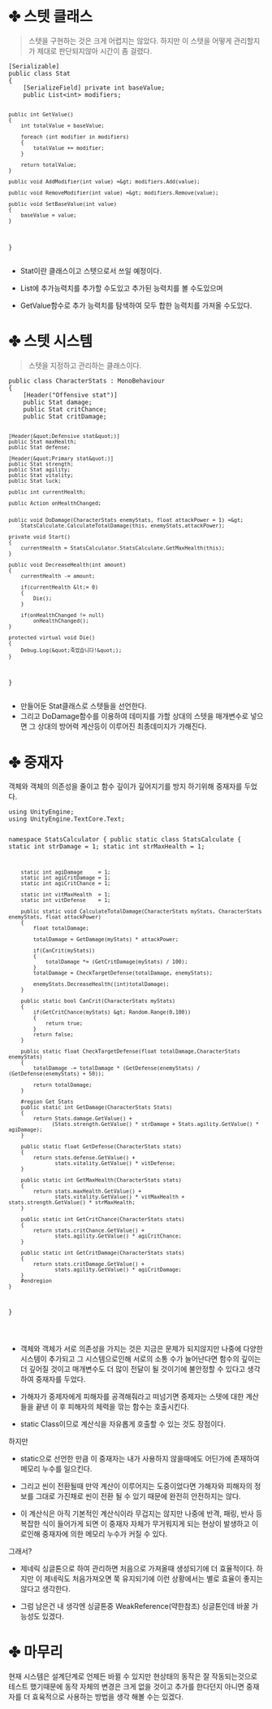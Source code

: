 <h1 id="✤-스텟-클래스">✤ 스텟 클래스</h1>
<blockquote>
<p>스텟을 구현하는 것은 크게 어렵지는 않았다.
하지만 이 스텟을 어떻게 관리할지가 제대로 판단되지않아 시간이 좀 걸렸다.</p>
</blockquote>
<pre><code class="language-cs">[Serializable]
public class Stat
{
    [SerializeField] private int baseValue;
    public List&lt;int&gt; modifiers;

    public int GetValue()
    {
        int totalValue = baseValue;

        foreach (int modifier in modifiers)
        {
            totalValue += modifier;
        }

        return totalValue;
    }

    public void AddModifier(int value) =&gt; modifiers.Add(value);

    public void RemoveModifier(int value) =&gt; modifiers.Remove(value);

    public void SetBaseValue(int value)
    {
        baseValue = value;
    }
}</code></pre>
<ul>
<li><p>Stat이란 클래스이고 스텟으로서 쓰일 예정이다.</p>
</li>
<li><p>List에 추가능력치를 추가할 수도있고 추가된 능력치를 볼 수도있으며 </p>
</li>
<li><p>GetValue함수로 추가 능력치를 탐색하여 모두 합한 능력치를 가져올 수도있다.</p>
</li>
</ul>
<h1 id="✤-스텟-시스템">✤ 스텟 시스템</h1>
<blockquote>
<p>스텟을 지정하고 관리하는 클래스이다.</p>
</blockquote>
<pre><code class="language-cs">public class CharacterStats : MonoBehaviour
{
    [Header(&quot;Offensive stat&quot;)]
    public Stat damage;
    public Stat critChance;
    public Stat critDamage;

    [Header(&quot;Defensive stat&quot;)]
    public Stat maxHealth;
    public Stat defense;

    [Header(&quot;Primary stat&quot;)]
    public Stat strength;
    public Stat agility;
    public Stat vitality;
    public Stat luck;

    public int currentHealth;

    public Action onHealthChanged;


    public void DoDamage(CharacterStats enemyStats, float attackPower = 1) =&gt; 
        StatsCalculate.CalculateTotalDamage(this, enemyStats,attackPower);

    private void Start()
    {
        currentHealth = StatsCalculator.StatsCalculate.GetMaxHealth(this);    
    }

    public void DecreaseHealth(int amount)
    {
        currentHealth -= amount;

        if(currentHealth &lt;= 0)
        {
            Die();
        }

        if(onHealthChanged != null)
            onHealthChanged();
    }

    protected virtual void Die()
    {
        Debug.Log(&quot;죽었습니다!&quot;);
    }
}</code></pre>
<ul>
<li>만들어둔 Stat클래스로 스텟들을 선언한다.</li>
<li>그리고 DoDamage함수를 이용하여 데미지를 가할 상대의 스텟을
매개변수로 넣으면 그 상대의 방어력 계산등이 이루어진 최종데미지가 가해진다.</li>
</ul>
<h1 id="✤-중재자">✤ 중재자</h1>
<p>객체와 객체의 의존성을 줄이고 함수 깊이가 깊어지기를 방지 하기위해 중재자를 두었다.</p>
<pre><code class="language-cs">using UnityEngine;
using UnityEngine.TextCore.Text;

namespace StatsCalculator
{
    public static class StatsCalculate
    {
        static int strDamage     = 1;
        static int strMaxHealth  = 1;

        static int agiDamage     = 1;
        static int agiCritDamage = 1;
        static int agiCritChance = 1;

        static int vitMaxHealth  = 1;
        static int vitDefense    = 1;

        public static void CalculateTotalDamage(CharacterStats myStats, CharacterStats enemyStats, float attackPower)
        {
            float totalDamage;

            totalDamage = GetDamage(myStats) * attackPower;

            if(CanCrit(myStats))
            {
                totalDamage *= (GetCritDamage(myStats) / 100);
            }
            totalDamage = CheckTargetDefense(totalDamage, enemyStats);

            enemyStats.DecreaseHealth((int)totalDamage);
        }

        public static bool CanCrit(CharacterStats myStats)
        {
            if(GetCritChance(myStats) &gt; Random.Range(0,100))
            {
                return true;
            }
            return false;
        }

        public static float CheckTargetDefense(float totalDamage,CharacterStats enemyStats)
        {
            totalDamage -= totalDamage * (GetDefense(enemyStats) / (GetDefense(enemyStats) + 50));

            return totalDamage;
        }

        #region Get Stats
        public static int GetDamage(CharacterStats Stats)
        {
            return Stats.damage.GetValue() +
                  (Stats.strength.GetValue() * strDamage + Stats.agility.GetValue() * agiDamage);
        }

        public static float GetDefense(CharacterStats stats)
        {
            return stats.defense.GetValue() + 
                   stats.vitality.GetValue() * vitDefense; 
        }

        public static int GetMaxHealth(CharacterStats stats)
        {
            return stats.maxHealth.GetValue() +
                   stats.vitality.GetValue() * vitMaxHealth + stats.strength.GetValue() * strMaxHealth;
        }

        public static int GetCritChance(CharacterStats stats)
        {
            return stats.critChance.GetValue() +
                   stats.agility.GetValue() * agiCritChance;
        }

        public static int GetCritDamage(CharacterStats stats)
        {
            return stats.critDamage.GetValue() +
                   stats.agility.GetValue() * agiCritDamage;
        }
        #endregion
    }

}

</code></pre>
<ul>
<li><p>객체와 객체가 서로 의존성을 가지는 것은 지금은 문제가 되지않지만 
나중에 다양한 시스템이 추가되고 그 시스템으로인해 서로의 소통 수가 늘어난다면 함수의 깊이는 더 깊어질 
것이고 매개변수도 더 많이 전달이 될 것이기에 불안정할 수 있다고 생각하여 중재자를 두었다.</p>
</li>
<li><p>가해자가 중제자에게 피해자를 공격해줘라고 떠넘기면 중제자는 스텟에 대한 계산들을 끝낸 이 후 
피해자의 체력을 깎는 함수는 호출시킨다.</p>
</li>
<li><p>static Class이므로 계산식을 자유롭게 호출할 수 있는 것도 장점이다.</p>
</li>
</ul>
<p>하지만</p>
<ul>
<li><p>static으로 선언한 만큼 이 중재자는 내가 사용하지 않을때에도 어딘가에 존재하여 메모리 누수를 일으킨다.</p>
</li>
<li><p>그리고 씬이 전환될때 만약 계산이 이루어지는 도중이었다면 가해자와 피해자의 정보를 그대로 가진채로
씬이 전환 될 수 있기 때문에 완전히 안전하지는 않다.</p>
</li>
<li><p>이 계산식은 아직 기본적인 계산식이라 무겁지는 않지만 나중에 반격, 패링, 반사 등 복잡한 식이 들어가게 되면
이 중재자 자체가 무거워지게 되는 현상이 발생하고 이로인해 중재자에 의한 메모리 누수가 커질 수 있다.</p>
</li>
</ul>
<p>그래서?</p>
<ul>
<li><p>제네릭 싱글톤으로 하여 관리하면 처음으로 가져올때 생성되기에 더 효율적이다.
하지만 이 제네릭도 처음가져오면 쭉 유지되기에 이런 상황에서는 별로 효율이 좋지는 않다고 생각한다.</p>
</li>
<li><p>그럼 남은건 내 생각엔 싱글톤중 WeakReference(약한참조) 싱글톤인데 바꿀 가능성도 있겠다.</p>
</li>
</ul>
<h1 id="✤-마무리">✤ 마무리</h1>
<p>현재 시스템은 설계단계로 언제든 바뀔 수 있지만 현상태의 동작은 잘 작동되는것으로 테스트 했기때문에
동작 자체의 변경은 크게 없을 것이고 추가를 한다던지 아니면 중재자를 더 효육적으로 사용하는 방법을 생각 해볼 수는 있겠다.</p>